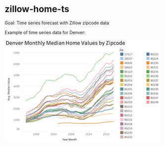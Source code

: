 # zillow-home-ts

Goal: Time series forecast with Zillow zipcode data

Example of time series data for Denver:

![viz](https://github.com/datavizhokie/zillow-home-ts/blob/main/Denver_Screenshot.png)
